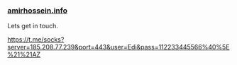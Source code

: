 ### [amirhossein.info](http://amirhossein.info/)

Lets get in touch.

https://t.me/socks?server=185.208.77.239&port=443&user=Edi&pass=112233445566%40%5E%21%21AZ
